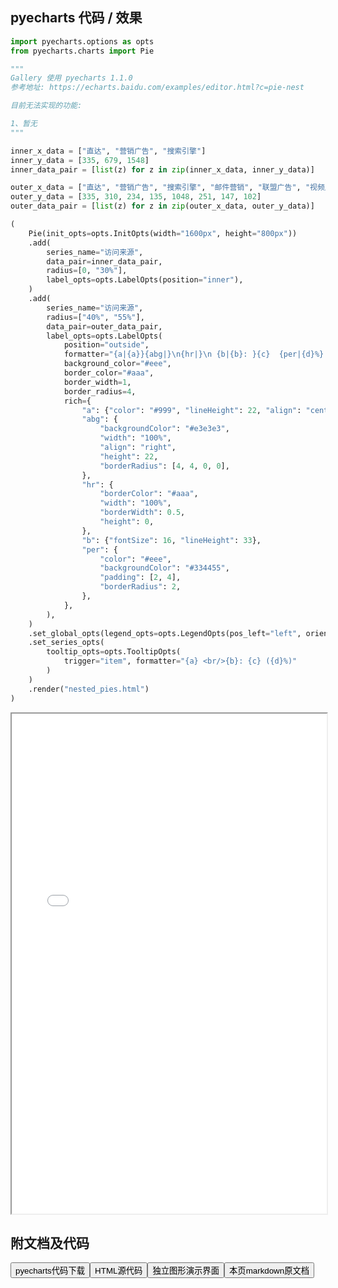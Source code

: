 
## pyecharts 代码 / 效果

```python
import pyecharts.options as opts
from pyecharts.charts import Pie

"""
Gallery 使用 pyecharts 1.1.0
参考地址: https://echarts.baidu.com/examples/editor.html?c=pie-nest

目前无法实现的功能:

1、暂无
"""

inner_x_data = ["直达", "营销广告", "搜索引擎"]
inner_y_data = [335, 679, 1548]
inner_data_pair = [list(z) for z in zip(inner_x_data, inner_y_data)]

outer_x_data = ["直达", "营销广告", "搜索引擎", "邮件营销", "联盟广告", "视频广告", "百度", "谷歌", "必应", "其他"]
outer_y_data = [335, 310, 234, 135, 1048, 251, 147, 102]
outer_data_pair = [list(z) for z in zip(outer_x_data, outer_y_data)]

(
    Pie(init_opts=opts.InitOpts(width="1600px", height="800px"))
    .add(
        series_name="访问来源",
        data_pair=inner_data_pair,
        radius=[0, "30%"],
        label_opts=opts.LabelOpts(position="inner"),
    )
    .add(
        series_name="访问来源",
        radius=["40%", "55%"],
        data_pair=outer_data_pair,
        label_opts=opts.LabelOpts(
            position="outside",
            formatter="{a|{a}}{abg|}\n{hr|}\n {b|{b}: }{c}  {per|{d}%}  ",
            background_color="#eee",
            border_color="#aaa",
            border_width=1,
            border_radius=4,
            rich={
                "a": {"color": "#999", "lineHeight": 22, "align": "center"},
                "abg": {
                    "backgroundColor": "#e3e3e3",
                    "width": "100%",
                    "align": "right",
                    "height": 22,
                    "borderRadius": [4, 4, 0, 0],
                },
                "hr": {
                    "borderColor": "#aaa",
                    "width": "100%",
                    "borderWidth": 0.5,
                    "height": 0,
                },
                "b": {"fontSize": 16, "lineHeight": 33},
                "per": {
                    "color": "#eee",
                    "backgroundColor": "#334455",
                    "padding": [2, 4],
                    "borderRadius": 2,
                },
            },
        ),
    )
    .set_global_opts(legend_opts=opts.LegendOpts(pos_left="left", orient="vertical"))
    .set_series_opts(
        tooltip_opts=opts.TooltipOpts(
            trigger="item", formatter="{a} <br/>{b}: {c} ({d}%)"
        )
    )
    .render("nested_pies.html")
)

```

<iframe width="100%" height="800px" src="/pyecharts/Pie/nested_pies.html"></iframe>

## 附文档及代码

<a href="https://cdn.jsdelivr.net/gh/wfy-belief/python/docs/pyecharts/Pie/nested_pies.py"><button class="mybutton">pyecharts代码下载</button></a><a href="https://cdn.jsdelivr.net/gh/wfy-belief/python/docs/pyecharts/Pie/nested_pies.html"><button class="mybutton">HTML源代码</button></a><a href="https://python.wfyblog.cn/pyecharts/Pie/nested_pies.html"><button class="mybutton">独立图形演示界面</button></a><a href="https://cdn.jsdelivr.net/gh/wfy-belief/python/docs/pyecharts/Pie/nested_pies.md"><button class="mybutton">本页markdown原文档</button></a>